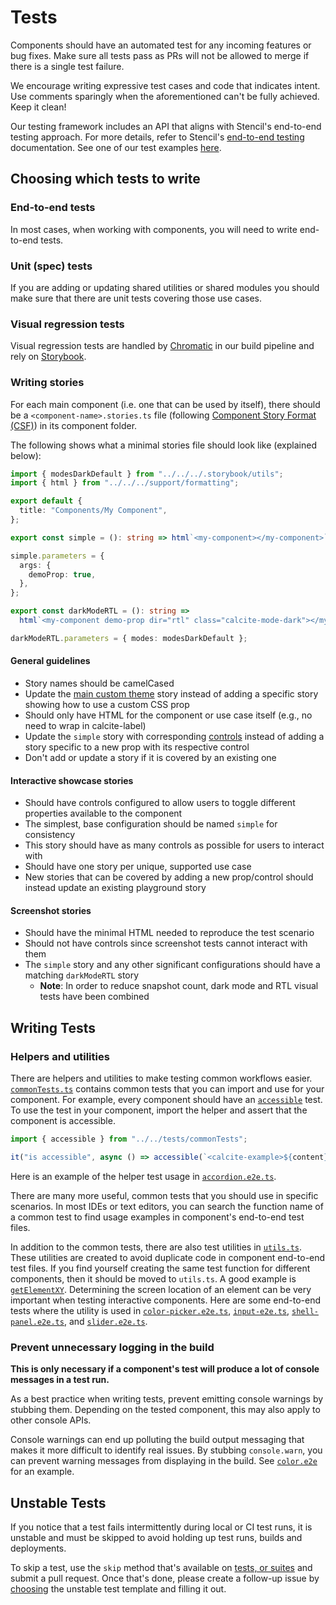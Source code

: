 # Tests

Components should have an automated test for any incoming features or bug fixes. Make sure all tests pass as PRs will not be allowed to merge if there is a single test failure.

We encourage writing expressive test cases and code that indicates intent. Use comments sparingly when the aforementioned can't be fully achieved. Keep it clean!

Our testing framework includes an API that aligns with Stencil's end-to-end testing approach. For more details, refer to Stencil's [end-to-end testing](https://stenciljs.com/docs/end-to-end-testing) documentation. See one of our test examples [here](https://github.com/Esri/calcite-design-system/blob/dev/packages/calcite-components/src/components/block/block.e2e.ts).

## Choosing which tests to write

### End-to-end tests

In most cases, when working with components, you will need to write end-to-end tests.

### Unit (spec) tests

If you are adding or updating shared utilities or shared modules you should make sure that there are unit tests covering those use cases.

### Visual regression tests

Visual regression tests are handled by [Chromatic](https://www.chromatic.com/) in our build pipeline and rely on [Storybook](https://storybook.js.org/).

### Writing stories

For each main component (i.e. one that can be used by itself), there should be a `<component-name>.stories.ts` file (following [Component Story Format (CSF)](https://storybook.js.org/docs/html/api/csf)) in its component folder.

The following shows what a minimal stories file should look like (explained below):

```ts
import { modesDarkDefault } from "../../../.storybook/utils";
import { html } from "../../../support/formatting";

export default {
  title: "Components/My Component",
};

export const simple = (): string => html`<my-component></my-component>`;

simple.parameters = {
  args: {
    demoProp: true,
  },
};

export const darkModeRTL = (): string =>
  html`<my-component demo-prop dir="rtl" class="calcite-mode-dark"></my-component>`;

darkModeRTL.parameters = { modes: modesDarkDefault };
```

#### General guidelines

- Story names should be camelCased
- Update the [main custom theme](https://github.com/Esri/calcite-design-system/blob/dev/packages/calcite-components/src/custom-theme.stories.ts) story instead of adding a specific story showing how to use a custom CSS prop
- Should only have HTML for the component or use case itself (e.g., no need to wrap in calcite-label)
- Update the `simple` story with corresponding [controls](https://storybook.js.org/docs/essentials/controls) instead of adding a story specific to a new prop with its respective control
- Don't add or update a story if it is covered by an existing one

#### Interactive showcase stories

- Should have controls configured to allow users to toggle different properties available to the component
- The simplest, base configuration should be named `simple` for consistency
- This story should have as many controls as possible for users to interact with
- Should have one story per unique, supported use case
- New stories that can be covered by adding a new prop/control should instead update an existing playground story

#### Screenshot stories

- Should have the minimal HTML needed to reproduce the test scenario
- Should not have controls since screenshot tests cannot interact with them
- The `simple` story and any other significant configurations should have a matching `darkModeRTL` story
  - **Note**: In order to reduce snapshot count, dark mode and RTL visual tests have been combined

## Writing Tests

### Helpers and utilities

There are helpers and utilities to make testing common workflows easier. [`commonTests.ts`](https://github.com/Esri/calcite-design-system/blob/dev/src/packages/calcite-components/tests/commonTests.ts) contains common tests that you can import and use for your component. For example, every component should have an [`accessible`](https://github.com/Esri/calcite-design-system/blob/35f5aaf165b54d3f139e1ff2978a7c0246a0bf69/src/tests/commonTests.ts#L48-L62) test. To use the test in your component, import the helper and assert that the component is accessible.

```js
import { accessible } from "../../tests/commonTests";

it("is accessible", async () => accessible(`<calcite-example>${content}</calcite-example>`));
```

Here is an example of the helper test usage in [`accordion.e2e.ts`](https://github.com/Esri/calcite-design-system/blob/35f5aaf165b54d3f139e1ff2978a7c0246a0bf69/src/components/accordion/accordion.e2e.ts#L16).

There are many more useful, common tests that you should use in specific scenarios. In most IDEs or text editors, you can search the function name of a common test to find usage examples in component's end-to-end test files.

In addition to the common tests, there are also test utilities in [`utils.ts`](https://github.com/Esri/calcite-design-system/blob/dev/packages/calcite-components/src/tests/utils.ts). These utilities are created to avoid duplicate code in component end-to-end test files. If you find yourself creating the same test function for different components, then it should be moved to `utils.ts`. A good example is [`getElementXY`](https://github.com/Esri/calcite-design-system/blob/35f5aaf165b54d3f139e1ff2978a7c0246a0bf69/src/tests/utils.ts#L124-L139). Determining the screen location of an element can be very important when testing interactive components. Here are some end-to-end tests where the utility is used in [`color-picker.e2e.ts`](https://github.com/Esri/calcite-design-system/blob/35f5aaf165b54d3f139e1ff2978a7c0246a0bf69/src/components/color-picker/color-picker.e2e.ts#L232-L236), [`input-e2e.ts`](https://github.com/Esri/calcite-design-system/blob/35f5aaf165b54d3f139e1ff2978a7c0246a0bf69/src/components/input/input.e2e.ts#L289-L293), [`shell-panel.e2e.ts`](https://github.com/Esri/calcite-design-system/blob/35f5aaf165b54d3f139e1ff2978a7c0246a0bf69/src/components/shell-panel/shell-panel.e2e.ts#L381), and [`slider.e2e.ts`](https://github.com/Esri/calcite-design-system/blob/35f5aaf165b54d3f139e1ff2978a7c0246a0bf69/src/components/slider/slider.e2e.ts#L176).

### Prevent unnecessary logging in the build

**This is only necessary if a component's test will produce a lot of console messages in a test run.**

As a best practice when writing tests, prevent emitting console warnings by stubbing them. Depending on the tested component, this may also apply to other console APIs.

Console warnings can end up polluting the build output messaging that makes it more difficult to identify real issues. By stubbing `console.warn`, you can prevent warning messages from displaying in the build. See [`color.e2e`](https://github.com/Esri/calcite-design-system/blob/af0c6cb/src/components/color/color.e2e.ts#L9-L17) for an example.

## Unstable Tests

If you notice that a test fails intermittently during local or CI test runs, it is unstable and must be skipped to avoid holding up test runs, builds and deployments.

To skip a test, use the `skip` method that's available on [tests, or suites](https://vitest.dev/guide/filtering.html#skipping-suites-and-tests) and submit a pull request. Once that's done, please create a follow-up issue by [choosing](https://github.com/Esri/calcite-design-system/issues/new/choose) the unstable test template and filling it out.
